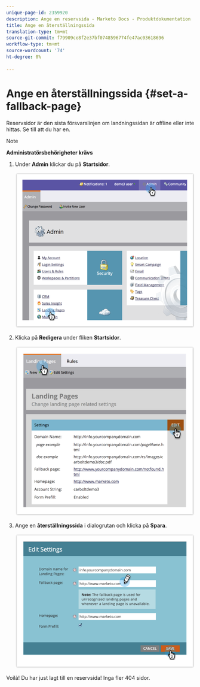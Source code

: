 ```yaml
---
unique-page-id: 2359920
description: Ange en reservsida - Marketo Docs - Produktdokumentation
title: Ange en återställningssida
translation-type: tm+mt
source-git-commit: f79909ce8f2e37bf0748596774fe47ac03618696
workflow-type: tm+mt
source-wordcount: '74'
ht-degree: 0%

---
```



# Ange en återställningssida {#set-a-fallback-page}

Reservsidor är den sista försvarslinjen om landningssidan är offline eller inte hittas. Se till att du har en.

>[!NOTE]
>
>**Administratörsbehörigheter krävs**

1. Under **Admin** klickar du på **Startsidor**.

   ![](assets/image2014-9-10-12-3a7-3a22.png)

1. Klicka på **Redigera** under fliken **Startsidor**.

   ![](assets/image2014-9-10-12-3a7-3a5.png)

1. Ange en **återställningssida** i dialogrutan och klicka på **Spara**.

   ![](assets/image2014-9-10-12-3a6-3a2.png)

Voilà! Du har just lagt till en reservsida! Inga fler 404 sidor.

